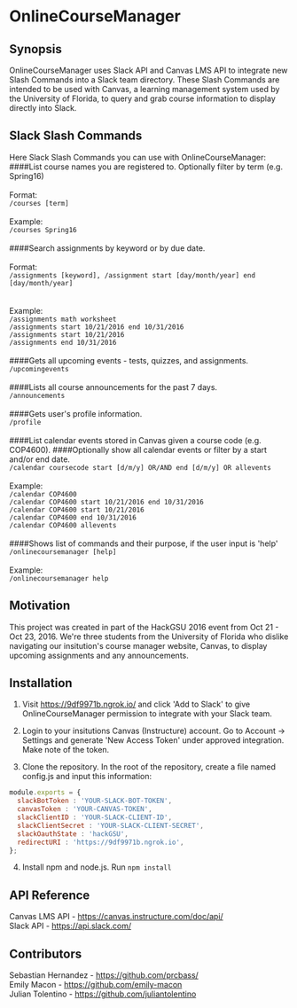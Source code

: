 # OnlineCourseManager

## Synopsis

OnlineCourseManager uses Slack API and Canvas LMS API to integrate new Slash Commands into a Slack team directory. These Slash Commands are intended to be used with Canvas, a learning management system used by the University of Florida, to query and grab course information to display directly into Slack. 

## Slack Slash Commands

Here Slack Slash Commands you can use with OnlineCourseManager: <br>
####List course names you are registered to. Optionally filter by term (e.g. Spring16)<br>
<br>Format:
<br>`/courses [term]`
<br><br>Example:
<br>`/courses Spring16` 
<br><br>
####Search assignments by keyword or by due date. <br>
<br>Format:
<br>`/assignments [keyword], /assignment start [day/month/year] end [day/month/year]`<br>
<br><br>Example: 
<br> `/assignments math worksheet`<br>
`/assignments start 10/21/2016 end 10/31/2016`<br>
`/assignments start 10/21/2016`<br>
`/assignments end 10/31/2016 ` 
<br><br>
####Gets all upcoming events - tests, quizzes, and assignments.<br>
`/upcomingevents` 
<br><br> 
####Lists all course announcements for the past 7 days. <br>
`/announcements` 
<br><br>
####Gets user's profile information.<br>
`/profile` 
<br><br>
####List calendar events stored in Canvas given a course code (e.g. COP4600).
####Optionally show all calendar events or filter by a start and/or end date.<br>
``/calendar coursecode start [d/m/y] OR/AND end [d/m/y] OR allevents``<br>
<br>Example:
<br>`/calendar COP4600`<br>
`/calendar COP4600 start 10/21/2016 end 10/31/2016`<br>
`/calendar COP4600 start 10/21/2016`<br>
`/calendar COP4600 end 10/31/2016`<br>
`/calendar COP4600 allevents` 
<br><br>
####Shows list of commands and their purpose, if the user input is 'help'<br>
`/onlinecoursemanager [help]`<br>
<br>Example:
<br>`/onlinecoursemanager help`
<br>

## Motivation

This project was created in part of the HackGSU 2016 event from Oct 21 - Oct 23, 2016. We're three students from the University of Florida who dislike navigating our insitution's course manager website, Canvas, to display upcoming assignments and any announcements.

## Installation

1) Visit https://9df9971b.ngrok.io/ and click 'Add to Slack' to give OnlineCourseManager permission to integrate with your Slack team.

2) Login to your insitutions Canvas (Instructure) account. Go to Account -> Settings and generate 'New Access Token' under approved integration. Make note of the token.

3) Clone the repository. In the root of the repository, create a file named config.js and input this information:

```javascript
module.exports = {
  slackBotToken : 'YOUR-SLACK-BOT-TOKEN',
  canvasToken : 'YOUR-CANVAS-TOKEN',
  slackClientID : 'YOUR-SLACK-CLIENT-ID',
  slackClientSecret : 'YOUR-SLACK-CLIENT-SECRET',
  slackOauthState : 'hackGSU',
  redirectURI : 'https://9df9971b.ngrok.io',
};
```

4) Install npm and node.js. Run ``npm install``

## API Reference

Canvas LMS API - https://canvas.instructure.com/doc/api/ <br>
Slack API - https://api.slack.com/

## Contributors

Sebastian Hernandez - https://github.com/prcbass/ <br>
Emily Macon - https://github.com/emily-macon <br>
Julian Tolentino - https://github.com/juliantolentino <br>
